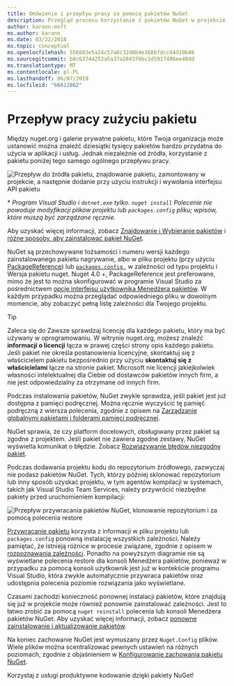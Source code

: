 ```yaml
---
title: Omówienie i przepływ pracy za pomocą pakietów NuGet
description: Przegląd procesu korzystanie z pakietów NuGet w projekcie, wraz z łączami do innych określonych części procesu.
author: karann-msft
ms.author: karann
ms.date: 03/22/2018
ms.topic: conceptual
ms.openlocfilehash: 556683e5a24c57a6c32d8b4e368bfdccd4d19b48
ms.sourcegitcommit: b8c63744252a5a37a2843f6bc1d5917496ee40dd
ms.translationtype: MT
ms.contentlocale: pl-PL
ms.lasthandoff: 06/07/2019
ms.locfileid: "66812862"
---
```

# <a name="package-consumption-workflow"></a>Przepływ pracy zużyciu pakietu

Między nuget.org i galerie prywatne pakietu, które Twoja organizacja może ustanowić można znaleźć dziesiątki tysięcy pakietów bardzo przydatna do użycia w aplikacji i usług. Jednak niezależnie od źródła, korzystanie z pakietu poniżej tego samego ogólnego przepływu pracy.

![Przepływ do źródła pakietu, znajdowanie pakietu, zamontowany w projekcie, a następnie dodanie przy użyciu instrukcji i wywołania interfejsu API pakietu](media/Overview-01-GeneralFlow.png)

\* _Program Visual Studio i `dotnet.exe` tylko. `nuget install` Polecenie nie powoduje modyfikacji plików projektu lub `packages.config` pliku; wpisów, które muszą być zarządzane ręcznie._

Aby uzyskać więcej informacji, zobacz [Znajdowanie i Wybieranie pakietów](../consume-packages/finding-and-choosing-packages.md) i [różne sposoby, aby zainstalować pakiet NuGet](ways-to-install-a-package.md).

NuGet są przechowywane tożsamości i numeru wersji każdego zainstalowanego pakietu nagrywanie, albo w pliku projektu (przy użyciu [PackageReference](../consume-packages/package-references-in-project-files.md)) lub [ `packages.config` ](../reference/packages-config.md), w zależności od typu projektu i Wersja pakietu nuget. Nuget 4.0 +, PackageReference jest preferowane, mimo że jest to można skonfigurować w programie Visual Studio za pośrednictwem [opcje interfejsu użytkownika Menedżera pakietów](../tools/package-manager-ui.md). W każdym przypadku można przeglądać odpowiedniego pliku w dowolnym momencie, aby zobaczyć pełną listę zależności dla Twojego projektu.

> [!Tip]
> Zaleca się do Zawsze sprawdzaj licencję dla każdego pakietu, który ma być używany w oprogramowaniu. W witrynie nuget.org, możesz znaleźć **informacji o licencji** łącza w prawej części strony opis każdego pakietu. Jeśli pakiet nie określa postanowienia licencyjne, skontaktuj się z właścicielem pakietu bezpośrednio przy użyciu **skontaktuj się z właścicielami** łącze na stronie pakiet. Microsoft nie licencji jakiejkolwiek własności intelektualnej dla Ciebie od dostawców pakietów innych firm, a nie jest odpowiedzialny za otrzymane od innych firm.

Podczas instalowania pakietów, NuGet zwykle sprawdza, jeśli pakiet jest już dostępna z pamięci podręcznej. Można ręcznie wyczyścić tę pamięć podręczną z wiersza polecenia, zgodnie z opisem na [Zarządzanie globalnymi pakietami i folderami pamięci podręcznej](../consume-packages/managing-the-global-packages-and-cache-folders.md).

NuGet sprawia, że czy platform docelowych, obsługiwany przez pakiet są zgodne z projektem. Jeśli pakiet nie zawiera zgodne zestawy, NuGet wyświetla komunikat o błędzie. Zobacz [Rozwiązywanie błędów niezgodny pakiet](dependency-resolution.md#resolving-incompatible-package-errors).

Podczas dodawania projektu kodu do repozytorium źródłowego, zazwyczaj nie podasz pakietów NuGet. Tych, którzy później sklonować repozytorium lub inny sposób uzyskać projektu, w tym agentów kompilacji w systemach, takich jak Visual Studio Team Services, należy przywrócić niezbędne pakiety przed uruchomieniem kompilacji:

![Przepływ przywracania pakietów NuGet, klonowanie repozytorium i za pomocą polecenia restore](media/Overview-02-RestoreFlow.png)

[Przywracanie pakietu](../consume-packages/package-restore.md) korzysta z informacji w pliku projektu lub `packages.config` ponowną instalację wszystkich zależności. Należy pamiętać, że istnieją różnice w procesie związane, zgodnie z opisem w [rozpoznawania zależności](../consume-packages/dependency-resolution.md). Ponadto na powyższym diagramie nie są wyświetlane polecenia restore dla konsoli Menedżera pakietów, ponieważ w przypadku za pomocą konsoli użytkownik jest już w kontekście programu Visual Studio, która zwykle automatycznie przywraca pakietów oraz udostępnia polecenia poziomie rozwiązania jako wyświetlane.

Czasami zachodzi konieczność ponownej instalacji pakietów, które znajdują się już w projekcie może również ponownie zainstalować zależności. Jest to łatwo zrobić za pomocą `nuget reinstall` polecenia lub konsoli Menedżera pakietów NuGet. Aby uzyskać więcej informacji, zobacz [ponowne zainstalowanie i aktualizowanie pakietów](../consume-packages/reinstalling-and-updating-packages.md).

Na koniec zachowanie NuGet jest wymuszany przez `Nuget.Config` plików. Wiele plików można scentralizować pewnych ustawień na różnych poziomach, zgodnie z objaśnieniem w [Konfigurowanie zachowania pakietu NuGet](../consume-packages/configuring-nuget-behavior.md).

Korzystaj z usługi produktywne kodowanie dzięki pakiety NuGet!
